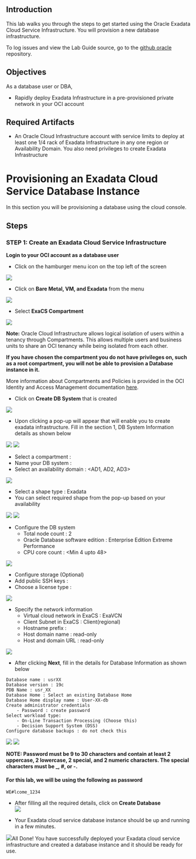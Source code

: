 ## Introduction

This lab walks you through the steps to get started using the Oracle Exadata Cloud Service Infrastructure. You will provision a new database infrastructure.

To log issues and view the Lab Guide source, go to the [github oracle](https://github.com/oracle/learning-library/issues/new) repository.

## Objectives

As a database user or DBA, 

- Rapidly deploy Exadata Infrastructure in a pre-provisioned private network in your OCI account 

## Required Artifacts

- An Oracle Cloud Infrastructure account with service limits to deploy at least one 1/4 rack of Exadata Infrastructure in any one region or Availability Domain.
You also need privileges to create Exadata Infrastructure 

# Provisioning an Exadata Cloud Service Database Instance

In this section you will be provisioning a database using the cloud console.
## Steps

### STEP 1: Create an Exadata Cloud Service Infrastructure 

**Login to your OCI account as a database user**

-  Click on the hamburger menu icon on the top left of the screen

![](./images/Infra/provision_db_infra/oci_homepage.png " ")

-  Click on **Bare Metal, VM, and Exadata** from the menu

![](./images/Infra/provision_db_infra/oci_hamburger_menu.png " ")

- Select **ExaCS Compartment** 

![](./images/Infra/provision_db_infra/oci_db_display.png " ")

**Note:** Oracle Cloud Infrastructure allows logical isolation of users within a tenancy through Compartments. This allows multiple users and business units to share an OCI tenancy while being isolated from each other.

**If you have chosen the compartment you do not have privileges on, such as a root compartment, you will not be able to provision a Database instance in it.**

More information about Compartments and Policies is provided in the OCI Identity and Access Management documentation [here](https://docs.cloud.oracle.com/iaas/Content/Identity/Tasks/managingcompartments.htm?tocpath=Services%7CIAM%7C_____13).

-  Click on **Create DB System** that is created

![](./images/Infra/provision_db_infra/create_db.png " ")

- Upon clicking a pop-up will appear that will enable you to create exadata infrastructure. Fill in the section 1, DB System Information details as shown below 

![](./images/Infra/provision_db_infra/create_db_popup.png " ")
![](./images/Infra/provision_db_infra/create_db_system_details.png " ")

- Select a compartment : <Your working compartment>
- Name your DB system : <DB Display Name >
- Select an availability domain : <AD1, AD2, AD3>

![](./images/Infra/provision_db_infra/create_db_system_details.png " ")

- Select a shape type : Exadata
- You can select required shape from the pop-up based on your availability

![](./images/Infra/provision_db_infra/exadata_shape.png " ")
![](./images/Infra/provision_db_infra/exadata_shape_popup.png " ")

- Configure the DB system
    - Total node count : 2
    - Oracle Database software edition : Enterprise Edition Extreme Performance
    - CPU core count : <Min 4 upto 48>

![](./images/Infra/provision_db_infra/configure_db_system.png " ")
- Configure storage (Optional)
- Add public SSH keys : <Add public key>
- Choose a license type : <License Included>

![](./images/Infra/provision_db_infra/add_public_key.png " ")

- Specify the network information
    - Virtual cloud network in ExaCS : ExaVCN
    - Client Subnet in ExaCS : Client(regional)
    - Hostname prefix : <your hostname prefix>
    - Host domain name : read-only 
    - Host and domain URL : read-only

![](./images/Infra/provision_db_infra/exa_network.png " ")

- After clicking **Next**, fill in the details for Database Information as shown below

```
Database name : usrXX
Database version : 19c
PDB Name : usr_XX
Database Home : Select an existing Database Home
Database Home display name : User-XX-db
Create administrator credentials 
    - Password : create password 
Select workload type:
    - On-Line Transaction Processing (Choose this)
    - Decision Support System (DSS)
Configure database backups : do not check this
```

![](./images/Infra/provision_db_infra/oci_create_db_1.png " ")
![](./images/Infra/provision_db_infra/oci_create_db_2.png " ")

 ****NOTE: Password must be 9 to 30 characters and contain at least 2 uppercase, 2 lowercase, 2 special, and 2 numeric characters. The special characters must be _, #, or -.**** 

#### For this lab, we will be using the following as password

```
WE#lcome_1234
```
- After filling all the required details, click on **Create Database**  
![](./images/Infra/provision_db/oci_create_db.png " ")

- Your Exadata cloud service database instance should be up and running in a few minutes.

![](./images/Infra/provision_db/oci_db_provisioning.png " ")All Done! You have successfully deployed your Exadata cloud service infrastructure and created a database instance and it should be ready for use.